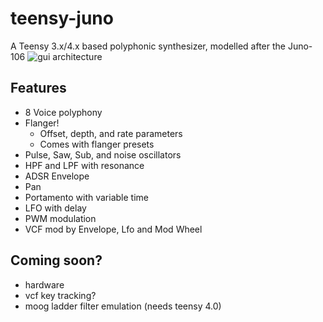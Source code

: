 # teensy-juno
A Teensy 3.x/4.x based polyphonic synthesizer, modelled after the Juno-106
![gui architecture](https://github.com/wang-edward/teensy-juno/blob/main/pics/arch_4k.png)
## Features
- 8 Voice polyphony
- Flanger! 
  - Offset, depth, and rate parameters
  - Comes with flanger presets
- Pulse, Saw, Sub, and noise oscillators
- HPF and LPF with resonance
- ADSR Envelope
- Pan
- Portamento with variable time
- LFO with delay
- PWM modulation
- VCF mod by Envelope, Lfo and Mod Wheel
## Coming soon?
- hardware
- vcf key tracking?
- moog ladder filter emulation (needs teensy 4.0)
